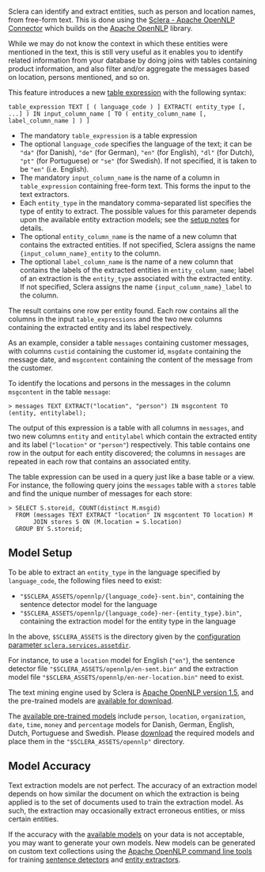 Sclera can identify and extract entities, such as person and location names, from free-form text. This is done using the [Sclera - Apache OpenNLP Connector](../setup/components.md#sclera-opennlp) which builds on the [Apache OpenNLP](http://opennlp.apache.org) library.

While we may do not know the context in which these entities were mentioned in the text, this is still very useful as it enables you to identify related information from your database by doing joins with tables containing product information, and also filter and/or aggregate the messages based on location, persons mentioned, and so on.

This feature introduces a new [table expression](#table-expression) with the following syntax:

    table_expression TEXT [ ( language_code ) ] EXTRACT( entity_type [, ...] ) IN input_column_name [ TO ( entity_column_name [, label_column_name ] ) ]

- The mandatory `table_expression` is a table expression
- The optional `language_code` specifies the language of the text; it can be `"da"` (for Danish), `"de"` (for German), `"en"` (for English), `"dl"` (for Dutch), `"pt"` (for Portuguese) or `"se"` (for Swedish). If not specified, it is taken to be `"en"` (i.e. English).
- The mandatory `input_column_name` is the name of a column in `table_expression` containing free-form text. This forms the input to the text extractors.
- Each `entity_type` in the mandatory comma-separated list specifies the type of entity to extract. The possible values for this parameter depends upon the available entity extraction models; see the [setup notes](#model-setup) for details.
- The optional `entity_column_name` is the name of a new column that contains the extracted entities. If not specified, Sclera assigns the name `{input_column_name}_entity` to the column.
- The optional `label_column_name` is the name of a new column that contains the labels of the extracted entities in `entity_column_name`; label of an extraction is the `entity_type` associated with the extracted entity. If not specified, Sclera assigns the name `{input_column_name}_label` to the column.

The result contains one row per entity found. Each row contains all the columns in the input `table_expressions` and the two new columns containing the extracted entity and its label respectively.

As an example, consider a table `messages` containing customer messages, with columns `custid` containing the customer id, `msgdate` containing the message date, and `msgcontent` containing the content of the message from the customer.

To identify the locations and persons in the messages in the column `msgcontent` in the table `message`:

    > messages TEXT EXTRACT("location", "person") IN msgcontent TO (entity, entitylabel);

The output of this expression is a table with all columns in `messages`, and two new columns `entity` and `entitylabel` which contain the extracted entity and its label (`"location"` or `"person"`) respectively. This table contains one row in the output for each entity discovered; the columns in `messages` are repeated in each row that contains an associated entity.

The table expression can be used in a query just like a base table or a view. For instance, the following query joins the `messages` table with a `stores` table and find the unique number of messages for each store:

    > SELECT S.storeid, COUNT(distinct M.msgid)
      FROM (messages TEXT EXTRACT "location" IN msgcontent TO location) M
           JOIN stores S ON (M.location = S.location)
      GROUP BY S.storeid;

## Model Setup

To be able to extract an `entity_type` in the language specified by `language_code`, the following files need to exist:

- `"$SCLERA_ASSETS/opennlp/{language_code}-sent.bin"`, containing the sentence detector model for the language
- `"$SCLERA_ASSETS/opennlp/{language_code}-ner-{entity_type}.bin"`, containing the extraction model for the entity type in the language

In the above, `$SCLERA_ASSETS` is the directory given by the [configuration parameter `sclera.services.assetdir`](../setup/configuration.md#sclera-services-assetdir).

For instance, to use a `location` model for English (`"en"`), the sentence detector file `"$SCLERA_ASSETS/opennlp/en-sent.bin"` and the extraction model file `"$SCLERA_ASSETS/opennlp/en-ner-location.bin"` need to exist.

The text mining engine used by Sclera is [Apache OpenNLP version 1.5](http://opennlp.apache.org/), and the pre-trained models are [available for download](http://opennlp.sourceforge.net/models-1.5/).

The [available pre-trained models](http://opennlp.sourceforge.net/models-1.5/) include `person`, `location`, `organization`, `date`, `time`, `money` and `percentage` models for Danish, German, English, Dutch, Portuguese and Swedish. Please [download](http://opennlp.sourceforge.net/models-1.5/) the required models and place them in the `"$SCLERA_ASSETS/opennlp"` directory.

## Model Accuracy

Text extraction models are not perfect. The accuracy of an extraction model depends on how similar the document on which the extraction is being applied is to the set of documents used to train the extraction model. As such, the extraction may occasionally extract erroneous entities, or miss certain entities.

If the accuracy with the [available models](http://opennlp.sourceforge.net/models-1.5/) on your data is not acceptable, you may want to generate your own models. New models can be generated on custom text collections using the [Apache OpenNLP command line tools](http://opennlp.apache.org/documentation/1.5.3/manual/opennlp.html) for training [sentence detectors](http://opennlp.apache.org/documentation/1.5.3/manual/opennlp.html#tools.sentdetect.training) and [entity extractors](http://opennlp.apache.org/documentation/1.5.3/manual/opennlp.html#tools.namefind.training).



